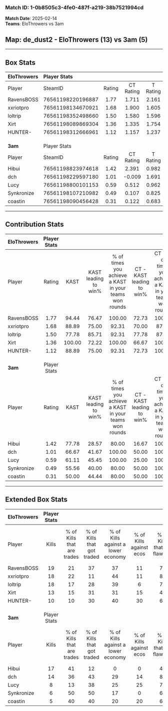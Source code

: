 ### Match ID: 1-0b8505c3-4fe0-487f-a219-38b7521994cd  
**Match Date**: 2025-02-14  
**Teams**: EloThrowers vs 3am  

## **Map**: de_dust2 - EloThrowers (13) vs 3am (5)  
---  

## Box Stats  

| **EloThrowers** | Player Stats      |        |           |          |        |       |       |         |        |      |     |
| :- | :- | :-: | :-: | :-: | :-: | :-: | :-: | :-: | :-: | :-: | :-: |
| Player          | SteamID           | Rating | CT Rating | T Rating |  KAST  |  ADR  | Kills | Assists | Deaths | K/D  | HS% |
| RavensBOSS      | 76561198220196887 |  1.77  |   1.711   |  2.161   | 94.44  | 120.1 |  19   |    9    |   11   | 1.73 | 57  |
| xxriotpro       | 76561198134670921 |  1.68  |   1.900   |  1.605   | 88.89  | 101.0 |  18   |    4    |   8    | 2.25 | 44  |
| loltrip         | 76561198352498660 |  1.50  |   1.580   |  1.596   | 77.78  | 95.5  |  18   |    4    |   11   | 1.64 | 55  |
| Xirt            | 76561198089869304 |  1.36  |   1.335   |  1.754   | 100.00 | 72.8  |  13   |    6    |   11   | 1.18 | 38  |
| HUNTER-         | 76561198312666961 |  1.12  |   1.157   |  1.237   | 88.89  | 55.8  |  10   |    4    |   9    | 1.11 | 50  |
|                 |                   |        |           |          |        |       |       |         |        |      |     |
|                 |                   |        |           |          |        |       |       |         |        |      |     |
|                 |                   |        |           |          |        |       |       |         |        |      |     |
| **3am**         | Player Stats      |        |           |          |        |       |       |         |        |      |     |
| Player          | SteamID           | Rating | CT Rating | T Rating |  KAST  |  ADR  | Kills | Assists | Deaths | K/D  | HS% |
| Hibui           | 76561198823974618 |  1.42  |   2.391   |  0.982   | 77.78  | 111.3 |  17   |    1    |   13   | 1.31 | 64  |
| dch             | 76561198229597180 |  1.01  |  -0.009   |  1.691   | 66.67  | 85.1  |  14   |    3    |   17   | 0.82 | 64  |
| Lucy            | 76561198800101153 |  0.59  |   0.512   |  0.962   | 61.11  | 50.8  |   8   |    2    |   16   | 0.50 | 50  |
| Synkronize      | 76561198107210982 |  0.49  |   0.107   |  0.825   | 55.56  | 51.8  |   6   |    3    |   15   | 0.40 | 33  |
| coastin         | 76561198090456428 |  0.31  |   0.122   |  0.683   | 50.00  | 43.8  |   5   |    2    |   17   | 0.29 | 60  |
---  

## Contribution Stats  

| **EloThrowers** | Player Stats |        |                      |                                                        |                           |                                                             |                          |                                                            |
| :- | :-: | :-: | :-: | :-: | :-: | :-: | :-: | :-: |
| Player          |    Rating    |  KAST  | KAST leading to win% | % of times you achieve a KAST in your teams won rounds | CT - KAST leading to win% | CT - % of times you achieve a KAST in your teams won rounds | T - KAST leading to win% | T - % of times you achieve a KAST in your teams won rounds |
| RavensBOSS      |     1.77     | 94.44  |        76.47         |                         100.00                         |           72.73           |                           100.00                            |          83.33           |                           100.00                           |
| xxriotpro       |     1.68     | 88.89  |        75.00         |                         92.31                          |           70.00           |                            87.50                            |          83.33           |                           100.00                           |
| loltrip         |     1.50     | 77.78  |        85.71         |                         92.31                          |           77.78           |                            87.50                            |          100.00          |                           100.00                           |
| Xirt            |     1.36     | 100.00 |        72.22         |                         100.00                         |           66.67           |                           100.00                            |          83.33           |                           100.00                           |
| HUNTER-         |     1.12     | 88.89  |        75.00         |                         92.31                          |           72.73           |                           100.00                            |          80.00           |                           80.00                            |
|                 |              |        |                      |                                                        |                           |                                                             |                          |                                                            |
|                 |              |        |                      |                                                        |                           |                                                             |                          |                                                            |
|                 |              |        |                      |                                                        |                           |                                                             |                          |                                                            |
| **3am**         | Player Stats |        |                      |                                                        |                           |                                                             |                          |                                                            |
| Player          |    Rating    |  KAST  | KAST leading to win% | % of times you achieve a KAST in your teams won rounds | CT - KAST leading to win% | CT - % of times you achieve a KAST in your teams won rounds | T - KAST leading to win% | T - % of times you achieve a KAST in your teams won rounds |
| Hibui           |     1.42     | 77.78  |        28.57         |                         80.00                          |           16.67           |                           100.00                            |          37.50           |                           75.00                            |
| dch             |     1.01     | 66.67  |        41.67         |                         100.00                         |           50.00           |                           100.00                            |          40.00           |                           100.00                           |
| Lucy            |     0.59     | 61.11  |        45.45         |                         100.00                         |           25.00           |                           100.00                            |          57.14           |                           100.00                           |
| Synkronize      |     0.49     | 55.56  |        40.00         |                         80.00                          |           50.00           |                           100.00                            |          37.50           |                           75.00                            |
| coastin         |     0.31     | 50.00  |        44.44         |                         80.00                          |           50.00           |                           100.00                            |          42.86           |                           75.00                            |
---  

## Extended Box Stats  

| **EloThrowers** | Player Stats |                            |                            |                                    |                         |                              |                                 |        |                             |                                     |                          |                               |                            |
| :- | :-: | :-: | :-: | :-: | :-: | :-: | :-: | :-: | :-: | :-: | :-: | :-: | :-: |
| Player          |    Kills     | % of Kills that are trades | % of Kills that got traded | % of Kills against a lower economy | % of Kills against ecos | % of Kills that are flawless | % of Kills that are close duels | Deaths | % of Deaths that get traded | % of Deaths against a lower economy | % of Deaths against ecos | % of Deaths that are flawless | % of Deaths that are close |
| RavensBOSS      |      19      |             21             |             37             |                 37                 |           11            |              74              |               11                |   11   |             27              |                  0                  |            0             |              64               |             9              |
| xxriotpro       |      18      |             22             |             11             |                 44                 |           11            |              83              |                0                |   8    |             50              |                  0                  |            0             |              75               |             13             |
| loltrip         |      18      |             17             |             28             |                 39                 |            6            |              72              |                0                |   11   |             27              |                 18                  |            9             |              64               |             0              |
| Xirt            |      13      |             15             |             31             |                 31                 |           15            |              46              |                8                |   11   |             36              |                 18                  |            9             |              45               |             9              |
| HUNTER-         |      10      |             10             |             30             |                 40                 |           30            |              60              |                0                |   9    |             22              |                 22                  |            22            |              89               |             0              |
|                 |              |                            |                            |                                    |                         |                              |                                 |        |                             |                                     |                          |                               |                            |
|                 |              |                            |                            |                                    |                         |                              |                                 |        |                             |                                     |                          |                               |                            |
|                 |              |                            |                            |                                    |                         |                              |                                 |        |                             |                                     |                          |                               |                            |
| **3am**         | Player Stats |                            |                            |                                    |                         |                              |                                 |        |                             |                                     |                          |                               |                            |
| Player          |    Kills     | % of Kills that are trades | % of Kills that got traded | % of Kills against a lower economy | % of Kills against ecos | % of Kills that are flawless | % of Kills that are close duels | Deaths | % of Deaths that get traded | % of Deaths against a lower economy | % of Deaths against ecos | % of Deaths that are flawless | % of Deaths that are close |
| Hibui           |      17      |             41             |             12             |                 0                  |            0            |              47              |                6                |   13   |              8              |                  8                  |            0             |              69               |             8              |
| dch             |      14      |             36             |             43             |                 29                 |           14            |              86              |                0                |   17   |             24              |                 12                  |            6             |              71               |             0              |
| Lucy            |      8       |             13             |             38             |                 25                 |           25            |              75              |                0                |   16   |             44              |                  6                  |            0             |              69               |             0              |
| Synkronize      |      6       |             50             |             50             |                 17                 |            0            |              67              |               17                |   15   |             20              |                  7                  |            0             |              67               |             7              |
| coastin         |      5       |             40             |             40             |                 20                 |           20            |              60              |               20                |   17   |             35              |                  6                  |            0             |              71               |             6              |
